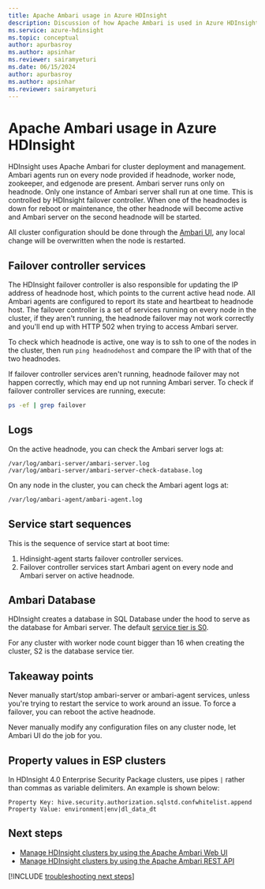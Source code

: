 ```yaml
---
title: Apache Ambari usage in Azure HDInsight
description: Discussion of how Apache Ambari is used in Azure HDInsight.
ms.service: azure-hdinsight
ms.topic: conceptual
author: apurbasroy
ms.author: apsinhar
ms.reviewer: sairamyeturi
ms.date: 06/15/2024
author: apurbasroy
ms.author: apsinhar
ms.reviewer: sairamyeturi
---
```


# Apache Ambari usage in Azure HDInsight

HDInsight uses Apache Ambari for cluster deployment and management. Ambari agents run on every node provided if headnode, worker node, zookeeper, and edgenode are present. Ambari server runs only on headnode. Only one instance of Ambari server shall run at one time. This is controlled by HDInsight failover controller. When one of the headnodes is down for reboot or maintenance, the other headnode will become active and Ambari server on the second headnode will be started.

All cluster configuration should be done through the [Ambari UI](./hdinsight-hadoop-manage-ambari.md), any local change will be overwritten when the node is restarted.

## Failover controller services

The HDInsight failover controller is also responsible for updating the IP address of headnode host, which points to the current active head node. All Ambari agents are configured to report its state and heartbeat to headnode host. The failover controller is a set of services running on every node in the cluster, if they aren't running, the headnode failover may not work correctly and you'll end up with HTTP 502 when trying to access Ambari server.

To check which headnode is active, one way is to ssh to one of the nodes in the cluster, then run `ping headnodehost` and compare the IP with that of the two headnodes.

If failover controller services aren't running, headnode failover may not happen correctly, which may end up not running Ambari server. To check if failover controller services are running, execute:

```bash
ps -ef | grep failover
```

## Logs

On the active headnode, you can check the Ambari server logs at:

```
/var/log/ambari-server/ambari-server.log
/var/log/ambari-server/ambari-server-check-database.log
```

On any node in the cluster, you can check the Ambari agent logs at:

```bash
/var/log/ambari-agent/ambari-agent.log
```

## Service start sequences

This is the sequence of service start at boot time:

1. Hdinsight-agent starts failover controller services.
1. Failover controller services start Ambari agent on every node and Ambari server on active headnode.

## Ambari Database

HDInsight creates a database in SQL Database under the hood to serve as the database for Ambari server. The default [service tier is S0](/azure/azure-sql/database/elastic-pool-scale).

For any cluster with worker node count bigger than 16 when creating the cluster, S2 is the database service tier.

## Takeaway points

Never manually start/stop ambari-server or ambari-agent services, unless you're trying to restart the service to work around an issue. To force a failover, you can reboot the active headnode.

Never manually modify any configuration files on any cluster node, let Ambari UI do the job for you.

## Property values in ESP clusters

In HDInsight 4.0 Enterprise Security Package clusters, use pipes `|` rather than commas as variable delimiters. An example is shown below:

```
Property Key: hive.security.authorization.sqlstd.confwhitelist.append
Property Value: environment|env|dl_data_dt
```

## Next steps

* [Manage HDInsight clusters by using the Apache Ambari Web UI](hdinsight-hadoop-manage-ambari.md)
* [Manage HDInsight clusters by using the Apache Ambari REST API](hdinsight-hadoop-manage-ambari-rest-api.md)

[!INCLUDE [troubleshooting next steps](includes/hdinsight-troubleshooting-next-steps.md)]
